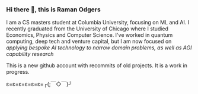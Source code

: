 ### Hi there 👋, this is Raman Odgers

I am a CS masters student at Columbia University, focusing on ML and AI. I recently graduated from the University of Chicago where I studied Economics, Physics and Computer Science. I've worked in quantum computing, deep tech and venture capital, but I am now focused on *applying bespoke AI technology to narrow domain problems, as well as AGI capability research*

This is a new github account with recommits of old projects. It is a work in progress.

ε=ε=ε=ε=ε=ε=┌(;￣◇￣)┘



<!--
**ramanodgers/ramanodgers** is a ✨ _special_ ✨ repository because its `README.md` (this file) appears on your GitHub profile.

Here are some ideas to get you started:

- 🔭 I’m currently working on ...
- 🌱 I’m currently learning ...
- 👯 I’m looking to collaborate on ...
- 🤔 I’m looking for help with ...
- 💬 Ask me about ...
- 📫 How to reach me: ...
- 😄 Pronouns: ...
- ⚡ Fun fact: ...
-->
